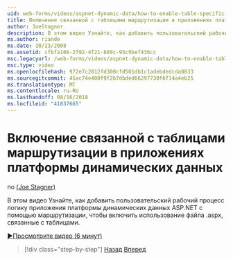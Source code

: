 ```yaml
---
uid: web-forms/videos/aspnet-dynamic-data/how-to-enable-table-specific-routing-in-dynamic-data-applications
title: Включение связанной с таблицами маршрутизации в приложениях платформы динамических данных | Документация Майкрософт
author: JoeStagner
description: В этом видео Узнайте, как добавить пользовательский рабочий процесс логику приложения платформы динамических данных ASP.NET с помощью маршрутизации, чтобы включить использование файла .aspx, связанные с таблицами.
ms.author: riande
ms.date: 10/23/2008
ms.assetid: cfbfa166-2f92-4f21-889c-95c9bef436cc
msc.legacyurl: /web-forms/videos/aspnet-dynamic-data/how-to-enable-table-specific-routing-in-dynamic-data-applications
msc.type: video
ms.openlocfilehash: 972e7c2812fd300cfd501db1c1adebdedcda0833
ms.sourcegitcommit: 45ac74e400f9f2b7dbded66297730f6f14a4eb25
ms.translationtype: MT
ms.contentlocale: ru-RU
ms.lasthandoff: 08/16/2018
ms.locfileid: "41837665"
---
```

<a name="how-to-enable-table-specific-routing-in-dynamic-data-applications"></a>Включение связанной с таблицами маршрутизации в приложениях платформы динамических данных
====================
по [(Joe Stagner)](https://github.com/JoeStagner)

В этом видео Узнайте, как добавить пользовательский рабочий процесс логику приложения платформы динамических данных ASP.NET с помощью маршрутизации, чтобы включить использование файла .aspx, связанные с таблицами.

[&#9654;Просмотрите видео (6 минут)](https://channel9.msdn.com/Blogs/ASP-NET-Site-Videos/how-to-enable-table-specific-routing-in-dynamic-data-applications)

> [!div class="step-by-step"]
> [Назад](enable-in-line-editing-in-aspnet-dynamic-data-applications.md)
> [Вперед](how-to-use-attribute-validation-in-aspnet-dynamic-data-applications.md)
